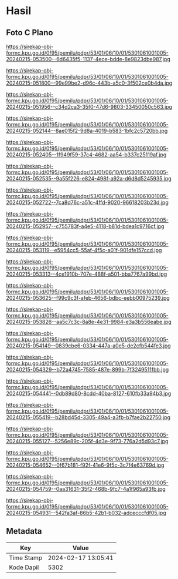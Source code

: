 # Hasil

## Foto C Plano

https://sirekap-obj-formc.kpu.go.id/0f95/pemilu/pdpr/53/01/06/10/01/5301061001005-20240215-053500--6d6435f5-1137-4ece-bdde-8e9823dbe987.jpg

https://sirekap-obj-formc.kpu.go.id/0f95/pemilu/pdpr/53/01/06/10/01/5301061001005-20240215-051800--99e99be2-d96c-443b-a5c0-3f502ce0b4da.jpg

https://sirekap-obj-formc.kpu.go.id/0f95/pemilu/pdpr/53/01/06/10/01/5301061001005-20240215-051956--c34d2ca3-35f0-47d6-9803-33450050c563.jpg

https://sirekap-obj-formc.kpu.go.id/0f95/pemilu/pdpr/53/01/06/10/01/5301061001005-20240215-052144--8ae015f2-9d8a-4019-b583-1bfc2c5720bb.jpg

https://sirekap-obj-formc.kpu.go.id/0f95/pemilu/pdpr/53/01/06/10/01/5301061001005-20240215-052405--1f949f59-37c4-4682-aa54-b337c25119af.jpg

https://sirekap-obj-formc.kpu.go.id/0f95/pemilu/pdpr/53/01/06/10/01/5301061001005-20240215-052535--9a55f226-e824-498f-a92a-d6d8d5245935.jpg

https://sirekap-obj-formc.kpu.go.id/0f95/pemilu/pdpr/53/01/06/10/01/5301061001005-20240215-052722--7ca8d76c-a51c-4ffd-9020-96618203b23d.jpg

https://sirekap-obj-formc.kpu.go.id/0f95/pemilu/pdpr/53/01/06/10/01/5301061001005-20240215-052957--c755783f-a4e5-4118-b81d-bdea1c9716cf.jpg

https://sirekap-obj-formc.kpu.go.id/0f95/pemilu/pdpr/53/01/06/10/01/5301061001005-20240215-053119--e5954cc5-55af-4f5c-a01f-901dfe157ccd.jpg

https://sirekap-obj-formc.kpu.go.id/0f95/pemilu/pdpr/53/01/06/10/01/5301061001005-20240215-053313--4ce1910b-707e-488f-a501-bba7767a99bd.jpg

https://sirekap-obj-formc.kpu.go.id/0f95/pemilu/pdpr/53/01/06/10/01/5301061001005-20240215-053625--f99c9c3f-afeb-4656-bdbc-eebb00975239.jpg

https://sirekap-obj-formc.kpu.go.id/0f95/pemilu/pdpr/53/01/06/10/01/5301061001005-20240215-053826--aa5c7c3c-8a8e-4e31-9984-e3a3b556eabe.jpg

https://sirekap-obj-formc.kpu.go.id/0f95/pemilu/pdpr/53/01/06/10/01/5301061001005-20240215-054149--0839cbe6-0334-447a-a0e5-de2cfb544fe3.jpg

https://sirekap-obj-formc.kpu.go.id/0f95/pemilu/pdpr/53/01/06/10/01/5301061001005-20240215-054329--b72a4745-7585-487e-899b-7f3249511fbb.jpg

https://sirekap-obj-formc.kpu.go.id/0f95/pemilu/pdpr/53/01/06/10/01/5301061001005-20240215-054441--0db89d80-8cdd-40ba-8127-610fb33a94b3.jpg

https://sirekap-obj-formc.kpu.go.id/0f95/pemilu/pdpr/53/01/06/10/01/5301061001005-20240215-055419--b28bd45d-3305-49a4-a3fb-b7fae2b22750.jpg

https://sirekap-obj-formc.kpu.go.id/0f95/pemilu/pdpr/53/01/06/10/01/5301061001005-20240215-055127--5256e89c-205f-4d3e-9f73-776a2d5d93c7.jpg

https://sirekap-obj-formc.kpu.go.id/0f95/pemilu/pdpr/53/01/06/10/01/5301061001005-20240215-054652--0f67b181-f92f-41e6-9f5c-3c7f4e63769d.jpg

https://sirekap-obj-formc.kpu.go.id/0f95/pemilu/pdpr/53/01/06/10/01/5301061001005-20240215-054759--0aa31631-35f2-468b-9fc7-4a1f965a93fb.jpg

https://sirekap-obj-formc.kpu.go.id/0f95/pemilu/pdpr/53/01/06/10/01/5301061001005-20240215-054931--542fa3af-86b5-42b1-b032-adcecccfdf05.jpg


## Metadata

| Key        | Value               |
| ---------- | ------------------- |
| Time Stamp | 2024-02-17 13:05:41 |
| Kode Dapil | 5302                |



